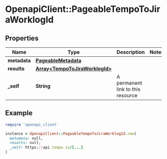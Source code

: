 # OpenapiClient::PageableTempoToJiraWorklogId

## Properties

| Name | Type | Description | Notes |
| ---- | ---- | ----------- | ----- |
| **metadata** | [**PageableMetadata**](PageableMetadata.md) |  |  |
| **results** | [**Array&lt;TempoToJiraWorklogId&gt;**](TempoToJiraWorklogId.md) |  |  |
| **_self** | **String** | A permanent link to this resource |  |

## Example

```ruby
require 'openapi_client'

instance = OpenapiClient::PageableTempoToJiraWorklogId.new(
  metadata: null,
  results: null,
  _self: https://api.tempo.io/[...]
)
```

